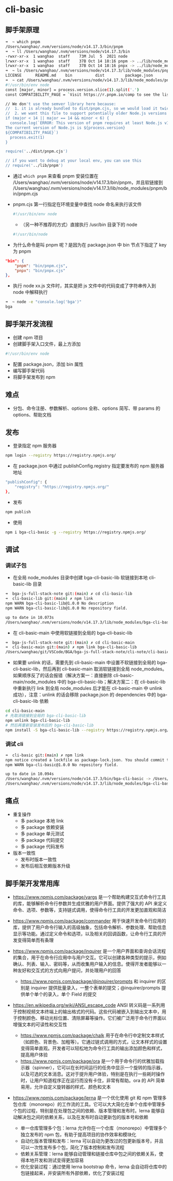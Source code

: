 # cli-basic

## 脚手架原理

```bash
➜  ~ which pnpm
/Users/wanghao/.nvm/versions/node/v14.17.3/bin/pnpm
➜  ~ ll /Users/wanghao/.nvm/versions/node/v14.17.3/bin
-rwxr-xr-x  1 wanghao  staff    73M Jul  5  2021 node
lrwxr-xr-x  1 wanghao  staff    37B Oct 14 18:16 pnpm -> ../lib/node_modules/pnpm/bin/pnpm.cjs
lrwxr-xr-x  1 wanghao  staff    37B Oct 14 18:16 pnpx -> ../lib/node_modules/pnpm/bin/pnpx.cjs
➜  ~ ls /Users/wanghao/.nvm/versions/node/v14.17.3/lib/node_modules/pnpm
LICENSE      README.md    bin          dist         package.json
➜  ~ cat /Users/wanghao/.nvm/versions/node/v14.17.3/lib/node_modules/pnpm/bin/pnpm.cjs
#!/usr/bin/env node
const [major, minor] = process.version.slice(1).split('.')
const COMPATIBILITY_PAGE = `Visit https://r.pnpm.io/comp to see the list of past pnpm versions with respective Node.js version support.`

// We don't use the semver library here because:
//  1. it is already bundled to dist/pnpm.cjs, so we would load it twice
//  2. we want this file to support potentially older Node.js versions than what semver supports
if (major < 14 || major == 14 && minor < 6) {
  console.log(`ERROR: This version of pnpm requires at least Node.js v14.6
The current version of Node.js is ${process.version}
${COMPATIBILITY_PAGE}`)
  process.exit(1)
}

require('../dist/pnpm.cjs')

// if you want to debug at your local env, you can use this
// require('../lib/pnpm')
```

- 通过 `which pnpm` 来查看 pnpm 安装位置在 /Users/wanghao/.nvm/versions/node/v14.17.3/bin/pnpm，并且软链接到 /Users/wanghao/.nvm/versions/node/v14.17.3/lib/node_modules/pnpm/bin/pnpm.cjs
- pnpm.cjs 第一行指定在环境变量中查找 node 命名来执行该文件

  ```bash
  #!/usr/bin/env node
  ```

  - （另一种不推荐的方式）直接执行 /usr/bin 目录下的 node

  ```bash
  #!/usr/bin/node
  ```

- 为什么命令是叫 pnpm 呢？是因为在 package.json 中 bin 节点下指定了 key 为 pnpm

```json
"bin": {
    "pnpm": "bin/pnpm.cjs",
    "pnpx": "bin/pnpx.cjs"
},
```

- 执行 node xx.js 文件时，其实是把 js 文件中的代码变成了字符串传入到 node 中解释执行

```bash
➜  ~ node -e "console.log('bga')"
bga
```

## 脚手架开发流程

- 创建 npm 项目
- 创建脚手架入口文件，最上方添加

```bash
#!/usr/bin/env node
```

- 配置 package.json，添加 bin 属性
- 编写脚手架代码
- 将脚手架发布到 npm

## 难点

- 分包、命令注册、参数解析、options 全称、options 简写、带 params 的 options、帮助文档

## 发布

- 登录指定 npm 服务器

```bash
npm login --registry https://registry.npmjs.org/
```

- 在 package.json 中通过 publishConfig.registry 指定要发布的 npm 服务器地址

```bash
"publishConfig": {
    "registry": "https://registry.npmjs.org/"
},
```

- 发布

```bash
npm publish
```

- 使用

```bash
npm i bga-cli-basic -g --registry https://registry.npmjs.org/
```

## 调试

### 调试子包

- 在全局 node_modules 目录中创建 bga-cli-basic-lib 软链接到本地 cli-basic-lib 目录

```bash
➜  bga-js-full-stack-note git:(main) ✗ cd cli-basic-lib
➜  cli-basic-lib git:(main) ✗ npm link
npm WARN bga-cli-basic-lib@1.0.0 No description
npm WARN bga-cli-basic-lib@1.0.0 No repository field.

up to date in 10.073s
/Users/wanghao/.nvm/versions/node/v14.17.3/lib/node_modules/bga-cli-basic-lib -> /Users/wanghao/git/VSCode/BGA/bga-js-full-stack-note/cli-note/cli-basic-lib
```

- 在 cli-basic-main 中使用软链接到全局的 bga-cli-basic-lib

```bash
➜  bga-js-full-stack-note git:(main) ✗ cd cli-basic-main
➜  cli-basic-main git:(main) ✗ npm link bga-cli-basic-lib
/Users/wanghao/git/VSCode/BGA/bga-js-full-stack-note/cli-note/cli-basic-main/node_modules/bga-cli-basic-lib -> /Users/wanghao/.nvm/versions/node/v14.17.3/lib/node_modules/bga-cli-basic-lib -> /Users/wanghao/git/VSCode/BGA/bga-js-full-stack-note/cli-note/cli-basic-lib
```

- 如果要 unlink 的话，需要先到 cli-basic-main 中设置不软链接到全局的 bga-cli-basic-lib，然后再到 cli-basic-main 取消软链接到全局 node_modules。如果顺序反了的话会报错（解决方案一：直接删除 cli-basic-main/node_modules 中的 bga-cli-basic-lib；解决方案二：在 cli-basic-lib 中重新执行 link 到全局 node_modules 后才能在 cli-basic-main 中 unlink 成功），注意：unlink 的话会移除 package.json 的 dependencies 中的 bga-cli-basic-lib 依赖

```bash
cd cli-basic-main
# 先取消链接到全局的 bga-cli-basic-lib
npm unlink bga-cli-basic-lib
# 然后再重新安装发布后的 bga-cli-basic-lib
npm install -S bga-cli-basic-lib --registry https://registry.npmjs.org/
```

### 调试 cli

```bash
➜  cli-basic git:(main) ✗ npm link
npm notice created a lockfile as package-lock.json. You should commit this file.
npm WARN bga-cli-basic@1.0.0 No repository field.

up to date in 10.094s
/Users/wanghao/.nvm/versions/node/v14.17.3/bin/bga-cli-basic -> /Users/wanghao/.nvm/versions/node/v14.17.3/lib/node_modules/bga-cli-basic/bin/index.js
/Users/wanghao/.nvm/versions/node/v14.17.3/lib/node_modules/bga-cli-basic -> /Users/wanghao/git/VSCode/BGA/bga-js-full-stack-note/cli-note/cli-basic-main
```

## 痛点

- 重复操作
  - 多 package 本地 link
  - 多 package 依赖安装
  - 多 package 单元测试
  - 多 package 代码提交
  - 多 package 代码发布
- 版本一致性
  - 发布时版本一致性
  - 发布后相互依赖版本升级

## 脚手架开发常用库

- https://www.npmjs.com/package/yargs 是一个帮助构建交互式命令行工具的库，能够解析命令行参数并生成优雅的用户界面。提供了强大的 API 来定义命令、选项、参数等，支持链式调用，使得命令行工具的开发更加直观和简洁
- https://www.npmjs.com/package/commander 用于快速开发命令行应用的库，提供了用户命令行输入的高级抽象，包括命令解析、参数处理、帮助信息显示等功能。通过定义命令和选项，以及相关的回调函数，让命令行工具的开发变得简单而有条理
- https://www.npmjs.com/package/inquirer 是一个用户界面和查询会话流程的集合，用于在命令行应用中与用户交互。它可以创建各种类型的提示，例如确认、列表、输入、密码等，从而收集用户输入的信息。使得开发者能够以一种友好和交互式的方式向用户提问，并处理用户的回答

  - https://www.npmjs.com/package/@inquirer/prompts 和 inquirer 的区别是 inquirer 提供批量录入，一整个表单的提交；@inquirer/prompts 提供单个单个的录入，单个 Field 的提交

- https://en.wikipedia.org/wiki/ANSI_escape_code ANSI 转义码是一系列用于控制视频文本终端上的输出格式的代码。这些代码被嵌入到输出文本中，用于控制颜色、移动光标位置、清除屏幕等操作。它们被广泛用于命令行界面以增强文本的可读性和交互性

  - https://www.npmjs.com/package/chalk 用于在命令行中定制文本样式（如颜色、背景色、加粗等）。它通过链式调用的方式，让文本样式的设置变得简单直观。开发者可以轻松地为命令行工具的输出添加颜色和样式，提高用户体验
  - https://www.npmjs.com/package/ora 是一个用于命令行的优雅加载指示器（spinner），它可以在长时间运行的任务中显示一个旋转的指示器，以及可选的文本消息。这对于提升用户体验，特别是在执行一些耗时操作时，让用户知道程序正在运行而没有卡住，非常有帮助。ora 的 API 简单易用，允许自定义旋转器的样式、颜色和文本

- https://www.npmjs.com/package/lerna 是一个优化使用 git 和 npm 管理多包仓库（monorepo）的工作流的工具。它可以大大简化在单个仓库中管理多个包的过程，特别是在处理包之间的依赖、版本管理和发布时。lerna 能够自动解决包之间的依赖关系，以及在发布时自动更新包的版本号和依赖

  - 单一仓库管理多个包：lerna 允许你在一个仓库（monorepo）中管理多个独立发布的 npm 包，有助于提高项目的协作效率和模块化
  - 自动化版本管理和发布：lerna 可以自动为更改过的包更新版本号，并且可以一次性发布多个包，简化了版本控制和发布流程
  - 依赖关系管理：lerna 能够自动管理和链接仓库中包之间的依赖关系，使得本地开发和测试变得更加容易
  - 优化安装过程：通过使用 lerna bootstrap 命令，lerna 会自动将仓库中的包链接起来，并安装所有外部依赖，优化了安装过程

